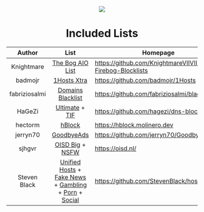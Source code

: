 <div align="center">

[![](https://github.com/KnightmareVIIVIIXC/bigaioblocklist/assets/114373431/8adaf119-3227-4536-ac24-9b6f93b633e3)
](https://raw.githubusercontent.com/KnightmareVIIVIIXC/bigaioblocklist/main/bigaiolist.txt)

# Included Lists

| Author | List | Homepage |
|:---:|:---:|---|
| Knightmare | [The Bog AIO List](https://raw.githubusercontent.com/KnightmareVIIVIIXC/AIO-Firebog-Blocklists/main/hostslists/aiofirebog.txt) | https://github.com/KnightmareVIIVIIXC/AIO-Firebog-Blocklists |
| badmojr | [1Hosts Xtra](https://raw.githubusercontent.com/badmojr/1Hosts/master/Xtra/adblock.txt) | https://github.com/badmojr/1Hosts |
| fabriziosalmi | [Domains Blacklist](https://github.com/fabriziosalmi/blacklists/releases/download/latest/blacklist.txt) | https://github.com/fabriziosalmi/blacklists |
| HaGeZi | [Ultimate](https://raw.githubusercontent.com/hagezi/dns-blocklists/main/adblock/ultimate.txt) + [TIF](https://raw.githubusercontent.com/hagezi/dns-blocklists/main/adblock/tif.txt) | https://github.com/hagezi/dns-blocklists |
| hectorm | [hBlock](https://hblock.molinero.dev/hosts_adblock.txt) | https://hblock.molinero.dev |
| jerryn70 | [GoodbyeAds](https://raw.githubusercontent.com/jerryn70/GoodbyeAds/master/Formats/GoodbyeAds-AdBlock-Filter.txt) | https://github.com/jerryn70/GoodbyeAds |
| sjhgvr | [OISD Big](https://raw.githubusercontent.com/sjhgvr/oisd/main/oisd_big.txt) + [NSFW](https://raw.githubusercontent.com/sjhgvr/oisd/main/oisd_nsfw.txt) | https://oisd.nl/ |
| Steven Black | [Unified Hosts](https://raw.githubusercontent.com/StevenBlack/hosts/master/hosts) + [Fake News](https://raw.githubusercontent.com/StevenBlack/hosts/master/alternates/fakenews-only/hosts) + [Gambling](https://raw.githubusercontent.com/StevenBlack/hosts/master/alternates/gambling-only/hosts) + [Porn](https://raw.githubusercontent.com/StevenBlack/hosts/master/alternates/porn-only/hosts) + [Social](https://raw.githubusercontent.com/StevenBlack/hosts/master/alternates/social-only/hosts) | https://github.com/StevenBlack/hosts |

</div>
